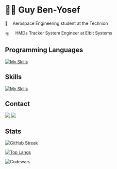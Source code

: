 # :man_mechanic: Guy Ben-Yosef
:rocket:&nbsp;&nbsp;&nbsp; Aerospace Engineering student at the Technion

:flying_saucer:	&nbsp;&nbsp;&nbsp; HMDs Tracker System Engineer at Elbit Systems

## Programming Languages
[![My Skills](https://skillicons.dev/icons?i=python,matlab,java,react)](https://skillicons.dev)

## Skills
[![My Skills](https://skillicons.dev/icons?i=raspberrypi,arduino,latex,git)](https://skillicons.dev)

## Contact

<a href="https://www.linkedin.com/in/guy-ben-yosef/" ><img src="https://img.shields.io/badge/LinkedIn-0077B5?style=for-the-badge&logo=linkedin&logoColor=white" /> </a>
<a href="mailto:gbenjos@gmail.com" ><img src="https://img.shields.io/badge/Gmail-D14836?style=for-the-badge&logo=gmail&logoColor=white" /> </a>

## Stats

[![GitHub Streak](https://streak-stats.demolab.com?user=guy-ben-yosef&theme=gruvbox&date_format=j%20M%5B%20Y%5D&mode=weekly&card_width=495&hide_border=true)](https://git.io/streak-stats)

[![Top Langs](https://github-readme-stats.vercel.app/api/top-langs/?username=Guy-Ben-Yosef&layout=compact&theme=gruvbox&card_width=495&hide_border=true)](https://github.com/anuraghazra/github-readme-stats)

![Codewars](https://github.r2v.ch/codewars?user=Guy-Ben-Yosef&card_width=400)
